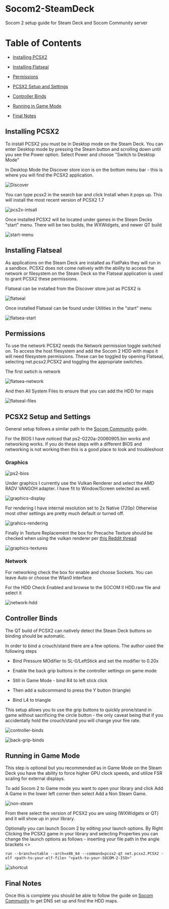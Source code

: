 # Socom2-SteamDeck
Socom 2 setup guide for Steam Deck and Socom Community server

# Table of Contents

- [Installing PCSX2](#installing-pcsx2)

- [Installing Flatseal](#installing-flatseal)

- [Permissions](#permissions)

- [PCSX2 Setup and Settings](#pcsx2-setup-and-settings)

- [Controller Binds](#controller-binds)

- [Running in Game Mode](#running-in-game-mode)

- [Final Notes](#final-notes)

## Installing PCSX2

To install PCSX2 you must be in Desktop mode on the Steam Deck. You can enter Desktop mode by pressing the Steam button and scrolling down until you see the Power option. Select Power and choose "Switch to Desktop Mode"

In Desktop Mode the Discover store icon is on the bottom menu bar - this is where you will find the PCSX2 application.

![Discover](screenshots/discovery-store.png)

You can type pcsx2 in the search bar and click Install when it pops up. This will install the most recent version of PCSX2 1.7

![pcs2x-intsall](screenshots/pcsx2-install.png)

Once installed PCSX2 will be located under games in the Steam Decks "start" menu. There will be two builds, the WXWidgets, and newer QT build

![start-menu](screenshots/start-menu.png)

## Installing Flatseal

As applications on the Steam Deck are installed as FlatPaks they will run in a sandbox. PCSX2 does not come natively with the ability to access the network or filesystem on the Steam Deck so the Flatseal application is used to grant PCSX2 these permissions.

Flatseal can be installed from the Discover store just as PCSX2 is

![flatseal](screenshots/flatseal-discover.png)

Once installed Flatseal can be found under Utilities in the "start" menu

![flatsea-start](screenshots/flatseal-startmenu.png)

## Permissions

To use the network PCSX2 needs the Network permission toggle switched on. To access the host filesystem and add the Socom 2 HDD with maps it will need filesystem permissions. These can be toggled by opening Flatseal, selecting net.pcsx2.PCSX2 and toggling the appropriate switches.

The first swtich is network

![flatsea-network](screenshots/network-share.png)

And then All System Files to ensure that you can add the HDD for maps

![flatseal-files](screenshots/flatseal-files.png)

## PCSX2 Setup and Settings

General setup follows a similar path to the [Socom Community](https://www.socomcommunity.com) guide.

For the BIOS I have noticed that ps2-0220a-20060905.bin works and networking works. If you do these steps with a different BIOS and networking is not working then this is a good place to look and troubleshoot

### Graphics

![ps2-bios](screenshots/ps2-bios.png)

Under graphics I currently use the Vulkan Renderer and select the AMD RADV VANGOH adapter. I have fit to Window/Screen selected as well.

![graphics-display](screenshots/graphics-display.png)

For rendering I have internal resolution set to 2x Native (720p) Otherwise most other settings are pretty much default or turned off.

![grahics-rendering](screenshots/graphics-rendering.png)

Finally in Texture Replacement the box for Precache Texture should be checked when using the vulkan renderer per [this Reddit thread](https://www.reddit.com/r/PCSX2/comments/sdhren/games_running_worse_in_vulkan/)

![graphics-textures](screenshots/graphics-textures.png)

### Network

For networking check the box for enable and choose Sockets. You can leave Auto or choose the Wlan0 interface

For the HDD Check Enabled and browse to the SOCOM II HDD.raw file and select it

![network-hdd](screenshots/network-hdd.png)

## Controller Binds

The QT build of PCSX2 can natively detect the Steam Deck buttons so binding should be automatic. 

In order to bind a crouch/stand there are a few options. The author used the following steps

- Bind Pressure MOdifier to SL-0/LeftStick and set the modifier to 0.20x

- Enable the back grip buttons in the controller settings on game mode

- Still in Game Mode - bind R4 to left stick click

- Then add a subcommand to press the Y button (triangle)

- Bind L4 to triangle

This setup allows you to use the grip buttons to quickly prone/stand in game without sacrificing the circle button - the only caveat being that if you accidentally hold the crouch/stand you will change your fire rate.

![controller-binds](screenshots/controller-binds.png)

![back-grip-binds](screenshots/back-grip-binds.png)

## Running in Game Mode

This step is optional but you recommended as in Game Mode on the Steam Deck you have the ability to force higher GPU clock speeds, and utilize FSR scaling for external displays.

To add Socom 2 to Game mode you want to open your library and click Add A Game in the lower left corner then select Add a Non Steam Game.

![non-steam](screenshots/add-game.png)

From there select the version of PCSX2 you are using (WXWidgets or QT) and it will show up in your library.

Optionally you can launch Socom 2 by editing your launch options. By Right Clicking the PCSX2 game in your library and selecting Properties you can change the launch options as follows - inserting your file path in the angle brackets <>

```
run --branch=stable --arch=x86_64 --command=pcsx2-qt net.pcsx2.PCSX2 -elf <path-to-your-elf-file> "<path-to-your-SOCOM-2-ISO>"
```

![shortcut](screenshots/shortcut.png)

## Final Notes

Once this is complete you should be able to follow the guide on [Socom Community](https://socomcommunity.com/guides/socom2) to get DNS set up and find the HDD maps.